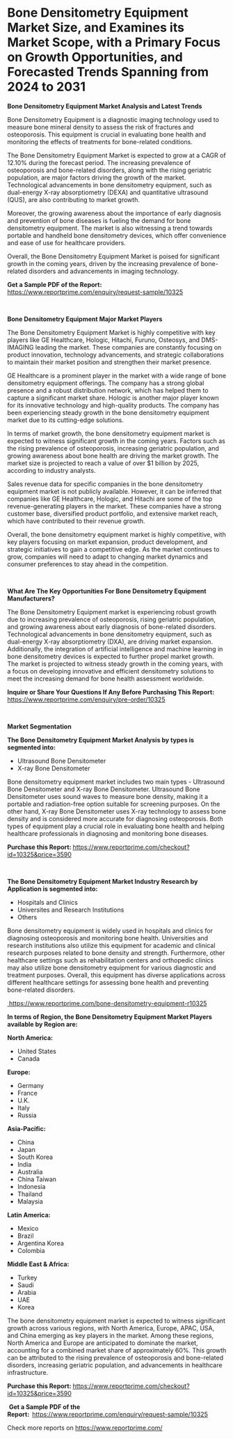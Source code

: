 <p><h1>Bone Densitometry Equipment Market Size, and Examines its Market Scope, with a Primary Focus on Growth Opportunities, and Forecasted Trends Spanning from 2024 to 2031</h1></p><p><strong>Bone Densitometry Equipment Market Analysis and Latest Trends</strong></p>
<p><p>Bone Densitometry Equipment is a diagnostic imaging technology used to measure bone mineral density to assess the risk of fractures and osteoporosis. This equipment is crucial in evaluating bone health and monitoring the effects of treatments for bone-related conditions.</p><p>The Bone Densitometry Equipment Market is expected to grow at a CAGR of 12.10% during the forecast period. The increasing prevalence of osteoporosis and bone-related disorders, along with the rising geriatric population, are major factors driving the growth of the market. Technological advancements in bone densitometry equipment, such as dual-energy X-ray absorptiometry (DEXA) and quantitative ultrasound (QUS), are also contributing to market growth.</p><p>Moreover, the growing awareness about the importance of early diagnosis and prevention of bone diseases is fueling the demand for bone densitometry equipment. The market is also witnessing a trend towards portable and handheld bone densitometry devices, which offer convenience and ease of use for healthcare providers.</p><p>Overall, the Bone Densitometry Equipment Market is poised for significant growth in the coming years, driven by the increasing prevalence of bone-related disorders and advancements in imaging technology.</p></p>
<p><strong>Get a Sample PDF of the Report:&nbsp;</strong> <a href="https://www.reportprime.com/enquiry/request-sample/10325">https://www.reportprime.com/enquiry/request-sample/10325</a></p>
<p>&nbsp;</p>
<p><strong>Bone Densitometry Equipment Major Market Players</strong></p>
<p><p>The Bone Densitometry Equipment Market is highly competitive with key players like GE Healthcare, Hologic, Hitachi, Furuno, Osteosys, and DMS-IMAGING leading the market. These companies are constantly focusing on product innovation, technology advancements, and strategic collaborations to maintain their market position and strengthen their market presence.</p><p>GE Healthcare is a prominent player in the market with a wide range of bone densitometry equipment offerings. The company has a strong global presence and a robust distribution network, which has helped them to capture a significant market share. Hologic is another major player known for its innovative technology and high-quality products. The company has been experiencing steady growth in the bone densitometry equipment market due to its cutting-edge solutions.</p><p>In terms of market growth, the bone densitometry equipment market is expected to witness significant growth in the coming years. Factors such as the rising prevalence of osteoporosis, increasing geriatric population, and growing awareness about bone health are driving the market growth. The market size is projected to reach a value of over $1 billion by 2025, according to industry analysts.</p><p>Sales revenue data for specific companies in the bone densitometry equipment market is not publicly available. However, it can be inferred that companies like GE Healthcare, Hologic, and Hitachi are some of the top revenue-generating players in the market. These companies have a strong customer base, diversified product portfolio, and extensive market reach, which have contributed to their revenue growth.</p><p>Overall, the bone densitometry equipment market is highly competitive, with key players focusing on market expansion, product development, and strategic initiatives to gain a competitive edge. As the market continues to grow, companies will need to adapt to changing market dynamics and consumer preferences to stay ahead in the competition.</p></p>
<p>&nbsp;</p>
<p><strong>What Are The Key Opportunities For Bone Densitometry Equipment Manufacturers?</strong></p>
<p><p>The Bone Densitometry Equipment market is experiencing robust growth due to increasing prevalence of osteoporosis, rising geriatric population, and growing awareness about early diagnosis of bone-related disorders. Technological advancements in bone densitometry equipment, such as dual-energy X-ray absorptiometry (DXA), are driving market expansion. Additionally, the integration of artificial intelligence and machine learning in bone densitometry devices is expected to further propel market growth. The market is projected to witness steady growth in the coming years, with a focus on developing innovative and efficient densitometry solutions to meet the increasing demand for bone health assessment worldwide.</p></p>
<p><strong>Inquire or Share Your Questions If Any Before Purchasing This Report:</strong> <a href="https://www.reportprime.com/enquiry/pre-order/10325">https://www.reportprime.com/enquiry/pre-order/10325</a></p>
<p>&nbsp;</p>
<p><strong>Market Segmentation</strong></p>
<p><strong>The Bone Densitometry Equipment Market Analysis by types is segmented into:</strong></p>
<p><ul><li>Ultrasound Bone Densitometer</li><li>X-ray Bone Densitometer</li></ul></p>
<p><p>Bone densitometry equipment market includes two main types - Ultrasound Bone Densitometer and X-ray Bone Densitometer. Ultrasound Bone Densitometer uses sound waves to measure bone density, making it a portable and radiation-free option suitable for screening purposes. On the other hand, X-ray Bone Densitometer uses X-ray technology to assess bone density and is considered more accurate for diagnosing osteoporosis. Both types of equipment play a crucial role in evaluating bone health and helping healthcare professionals in diagnosing and monitoring bone diseases.</p></p>
<p><strong>Purchase this Report:&nbsp;</strong><a href="https://www.reportprime.com/checkout?id=10325&price=3590">https://www.reportprime.com/checkout?id=10325&price=3590</a></p>
<p>&nbsp;</p>
<p><strong>The Bone Densitometry Equipment Market Industry Research by Application is segmented into:</strong></p>
<p><ul><li>Hospitals and Clinics</li><li>Universites and Research Institutions</li><li>Others</li></ul></p>
<p><p>Bone densitometry equipment is widely used in hospitals and clinics for diagnosing osteoporosis and monitoring bone health. Universities and research institutions also utilize this equipment for academic and clinical research purposes related to bone density and strength. Furthermore, other healthcare settings such as rehabilitation centers and orthopedic clinics may also utilize bone densitometry equipment for various diagnostic and treatment purposes. Overall, this equipment has diverse applications across different healthcare settings for assessing bone health and preventing bone-related disorders.</p></p>
<p><a href="https://www.reportprime.com/bone-densitometry-equipment-r10325">&nbsp;https://www.reportprime.com/bone-densitometry-equipment-r10325</a></p>
<p><strong>In terms of Region, the Bone Densitometry Equipment Market Players available by Region are:</strong></p>
<p>
    <p> <strong> North America: </strong>
        <ul>
            <li>United States</li>
            <li>Canada</li>
        </ul>
        </p> 
    <p> <strong> Europe: </strong>
        <ul>
            <li>Germany</li>
            <li>France</li>
            <li>U.K.</li>
            <li>Italy</li>
            <li>Russia</li>
        </ul>
        </p> 
    <p> <strong> Asia-Pacific: </strong>
        <ul>
            <li>China</li>
            <li>Japan</li>
            <li>South Korea</li>
            <li>India</li>
            <li>Australia</li>
            <li>China Taiwan</li>
            <li>Indonesia</li>
            <li>Thailand</li>
            <li>Malaysia</li>
        </ul>
        </p> 
    <p> <strong> Latin America: </strong>
        <ul>
            <li>Mexico</li>
            <li>Brazil</li>
            <li>Argentina Korea</li>
            <li>Colombia</li>
        </ul>
        </p> 
    <p> <strong> Middle East & Africa: </strong>
        <ul>
            <li>Turkey</li>
            <li>Saudi</li>
            <li>Arabia</li>
            <li>UAE</li>
            <li>Korea</li>
        </ul>
    </p>
    </p>
<p><p>The bone densitometry equipment market is expected to witness significant growth across various regions, with North America, Europe, APAC, USA, and China emerging as key players in the market. Among these regions, North America and Europe are anticipated to dominate the market, accounting for a combined market share of approximately 60%. This growth can be attributed to the rising prevalence of osteoporosis and bone-related disorders, increasing geriatric population, and advancements in healthcare infrastructure.</p></p>
<p><strong>Purchase this Report: </strong><a href="https://www.reportprime.com/checkout?id=10325&price=3590">https://www.reportprime.com/checkout?id=10325&price=3590</a></p>
<p>&nbsp;<strong>Get a Sample PDF of the Report:&nbsp;&nbsp;</strong><a href="https://www.reportprime.com/enquiry/request-sample/10325">https://www.reportprime.com/enquiry/request-sample/10325</a></p>
<p><strong></strong></p>
<p>Check more reports on <a href="https://www.reportprime.com/">https://www.reportprime.com/</a></p>